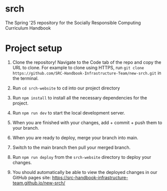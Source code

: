 # srch
The Spring '25 repository for the Socially Responsible Computing Curriculum Handbook

# Project setup
1. Clone the repository! Navigate to the Code tab of the repo and copy the URL to clone.
For example to clone using HTTPS, run
```git clone https://github.com/SRC-Handbook-Infrastructure-Team/new-srch.git``` in the terminal.

2. Run `cd srch-website` to cd into our project directory

3. Run `npm install` to install all the necessary dependencies for the project.

4. Run `npm run dev` to start the local development server.

5. When you are finished with your changes, add + commit + push them to your branch.

6. When you are ready to deploy, merge your branch into main.

7. Switch to the main branch then pull your merged branch.

8. Run `npm run deploy` from the `srch-website` directory to deploy your changes.

9. You should automatically be able to view the deployed changes in our GitHub pages site: https://src-handbook-infrastructure-team.github.io/new-srch/

